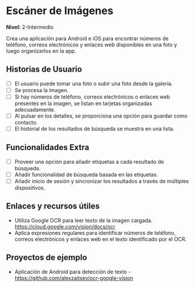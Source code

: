 # Escáner de Imágenes  
**Nivel:** 2-Intermedio  
  
Crea una aplicación para Android e iOS para encontrar números de teléfono, correos electrónicos y enlaces web disponibles en una foto y luego organizarlos en la app.  
  
## Historias de Usuario  
  
-   [ ] El usuario puede tomar una foto o subir una foto desde la galería.  
-   [ ] Se procesa la imagen.  
-   [ ] Si hay números de teléfono, correos electrónicos o enlaces web presentes en la imagen, se listan en tarjetas organizadas adecuadamente.  
-   [ ] Al pulsar en los detalles, se proporciona una opción para guardar como contacto.  
-   [ ] El historial de los resultados de búsqueda se muestra en una lista.  
  
## Funcionalidades Extra  
  
-   [ ] Proveer una opción para añadir etiquetas a cada resultado de búsqueda.  
-   [ ] Añadir funcionalidad de búsqueda basada en las etiquetas.  
-   [ ] Añadir inicio de sesión y sincronizar los resultados a través de múltiples dispositivos.  
  
## Enlaces y recursos útiles  
  
-   Utiliza Google OCR para leer texto de la imagen cargada. https://cloud.google.com/vision/docs/ocr  
-   Aplica expresiones regulares para identificar números de teléfono, correos electrónicos y enlaces web en el texto identificado por el OCR.  
  
## Proyectos de ejemplo  
  
-   Aplicación de Android para detección de texto - https://github.com/alexzaitsev/ocr-google-vision  